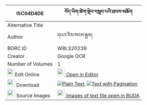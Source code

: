 |I5C04D4DE|བོད་ཡིག་ཚེག་སྡེབ་བསླབ་པའི་ཐབས་མཆོག 
| --- | --- 
|Alternative Title |
|Author| དཔའ་རིས་སངས་རྒྱས།
|BDRC ID | W8LS20239
|Creator | Google OCR
|Number of Volumes| 1
|<img width="25" src="https://img.icons8.com/color/25/000000/edit-property.png">Edit Online| [<img width="25" src="https://avatars.githubusercontent.com/u/45091458?s=200&v=4"> Open in Editor](http://editor.openpecha.org/I5C04D4DE)
|<img width="25" src="https://img.icons8.com/fluent/48/000000/download-2.png"/>  Download | [![](https://img.icons8.com/color/20/000000/txt.png)Plain Text](https://github.com/Openpecha/I5C04D4DE/releases/download/v1/boyik_tsek_deb_labpa_i_tab_cho_plain_I5C04D4DE.zip), [![](https://img.icons8.com/color/20/000000/txt.png)Text with Pagination](https://github.com/Openpecha/I5C04D4DE/releases/download/v1/boyik_tsek_deb_labpa_i_tab_cho_pages_I5C04D4DE.zip)
|<img width="25" src="https://img.icons8.com/plasticine/100/000000/pictures-folder.png"/>  Source Images | [<img width="25" src="https://library.bdrc.io/icons/BUDA-small.svg"> Images of text file open in BUDA](https://library.bdrc.io/show/bdr:W8LS20239)